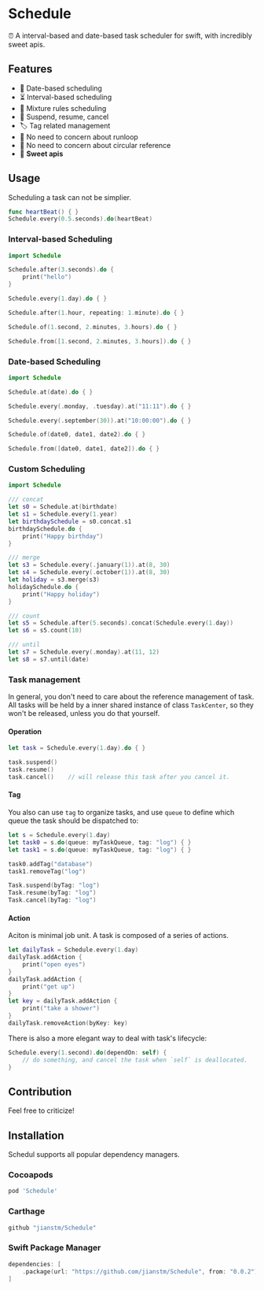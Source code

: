 # Schedule

⏰ A interval-based and date-based task scheduler for swift, with incredibly sweet apis.


## Features

- 📆 Date-based scheduling
- ⏳ Interval-based scheduling
- 📝 Mixture rules scheduling
- 🚦 Suspend, resume, cancel
- 🏷 Tag related management
- 🍻 No need to concern about runloop
- 👻 No need to concern about circular reference
- 🍭 **Sweet apis**


## Usage

Scheduling a task can not be simplier.

```swift
func heartBeat() { }
Schedule.every(0.5.seconds).do(heartBeat)
```

### Interval-based Scheduling

```swift
import Schedule

Schedule.after(3.seconds).do {
    print("hello")
}

Schedule.every(1.day).do { }

Schedule.after(1.hour, repeating: 1.minute).do { }

Schedule.of(1.second, 2.minutes, 3.hours).do { }

Schedule.from([1.second, 2.minutes, 3.hours]).do { }
```



### Date-based Scheduling

```swift
import Schedule

Schedule.at(date).do { }

Schedule.every(.monday, .tuesday).at("11:11").do { }

Schedule.every(.september(30)).at("10:00:00").do { }

Schedule.of(date0, date1, date2).do { }

Schedule.from([date0, date1, date2]).do { }
```



### Custom Scheduling

```swift
import Schedule

/// concat
let s0 = Schedule.at(birthdate)
let s1 = Schedule.every(1.year)
let birthdaySchedule = s0.concat.s1
birthdaySchedule.do { 
    print("Happy birthday")
}

/// merge
let s3 = Schedule.every(.january(1)).at(8, 30)
let s4 = Schedule.every(.october(1)).at(8, 30)
let holiday = s3.merge(s3)
holidaySchedule.do {
    print("Happy holiday")
}

/// count
let s5 = Schedule.after(5.seconds).concat(Schedule.every(1.day))
let s6 = s5.count(10)

/// until
let s7 = Schedule.every(.monday).at(11, 12)
let s8 = s7.until(date)
```


### Task management

In general, you don't need to care about the reference management of task. All tasks will be held by a inner shared instance of class `TaskCenter`, so they won't be released, unless you do that yourself.

#### Operation

```swift
let task = Schedule.every(1.day).do { }

task.suspend()
task.resume()
task.cancel()    // will release this task after you cancel it.
```

#### Tag

You also can use `tag` to organize tasks, and use `queue` to define which queue the task should be dispatched to:

```swift
let s = Schedule.every(1.day)
let task0 = s.do(queue: myTaskQueue, tag: "log") { }
let task1 = s.do(queue: myTaskQueue, tag: "log") { }

task0.addTag("database")
task1.removeTag("log")

Task.suspend(byTag: "log")
Task.resume(byTag: "log")
Task.cancel(byTag: "log")
```

#### Action

Aciton is minimal job unit. A task is composed of a series of actions. 

```swift
let dailyTask = Schedule.every(1.day)
dailyTask.addAction {
	print("open eyes")
}
dailyTask.addAction {
	print("get up")
}
let key = dailyTask.addAction {
	print("take a shower")
}
dailyTask.removeAction(byKey: key)
```

There is also a more elegant way to deal with task's lifecycle:

```swift
Schedule.every(1.second).do(dependOn: self) {
    // do something, and cancel the task when `self` is deallocated.
}
```

## Contribution

Feel free to criticize!

## Installation

Schedul supports all popular dependency managers.

### Cocoapods

```ruby
pod 'Schedule'
```

### Carthage

```swift
github "jianstm/Schedule"
```

### Swift Package Manager

```swift
dependencies: [
    .package(url: "https://github.com/jianstm/Schedule", from: "0.0.2")
]
```
